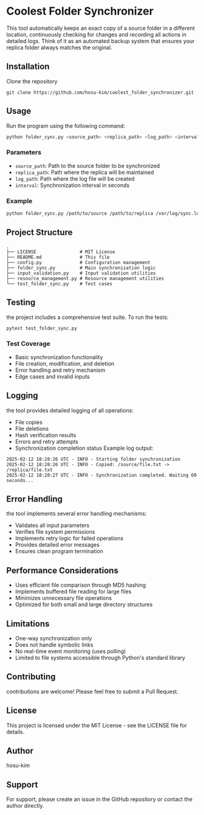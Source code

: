 # Coolest Folder Synchronizer
This tool automatically keeps an exact copy of a source folder in a different location, continuously checking for changes and recording all actions in detailed logs. Think of it as an automated backup system that ensures your replica folder always matches the original.
## Installation
Clone the repository
```base
git clone https://github.com/hosu-kim/coolest_folder_synchronizer.git
```
## Usage
Run the program using the following command:
```bash
python folder_sync.py <source_path> <replica_path> <log_path> <interval>
```
### Parameters
- `source_path`: Path to the source folder to be synchronized
- `replica_path`: Path where the replica will be maintained
- `log_path`: Path where the log file will be created
- `interval`: Synchronization interval in seconds
### Example
```bash
python folder_sync.py /path/to/source /path/to/replica /var/log/sync.log 60
```
## Project Structure
```code
.
├── LICENSE                # MIT License
├── README.md              # This file
├── config.py              # Configuration management
├── folder_sync.py         # Main synchronization logic
├── input_validation.py    # Input validation utilities
├── resource_management.py # Resource management utilities
└── test_folder_sync.py    # Test cases
```
## Testing
the project includes a comprehensive test suite. To run the tests:
```bash
pytest test_folder_sync.py
```
### Test Coverage
- Basic synchronization functionality
- File creation, modification, and deletion
- Error handling and retry mechanism
- Edge cases and invalid inputs
## Logging
the tool provides detailed logging of all operations:
- File copies
- File deletions
- Hash verification results
- Errors and retry attempts
- Synchronization completion status
Example log output:
```code
2025-02-12 18:28:26 UTC - INFO - Starting folder synchronization
2025-02-12 18:28:26 UTC - INFO - Copied: /source/file.txt -> /replica/file.txt
2025-02-12 18:28:27 UTC - INFO - Synchronization completed. Waiting 60 seconds...
```
## Error Handling
the tool implements several error handling mechanisms:
- Validates all input parameters
- Verifies file system permissions
- Implements retry logic for failed operations
- Provides detailed error messages
- Ensures clean program termination

## Performance Considerations
- Uses efficient file comparison through MD5 hashing
- Implements buffered file reading for large files
- Minimizes unnecessary file operations
- Optimized for both small and large directory structures
## Limitations
- One-way synchronization only
- Does not handle symbolic links
- No real-time event monitoring (uses polling)
- Limited to file systems accessible through Python's standard library
## Contributing
contributions are welcome! Please feel free to submit a Pull Request.
## License
This project is licensed under the MIT License - see the LICENSE file for details.
## Author
hosu-kim
## Support
For support, please create an issue in the GitHub repository or contact the author directly.